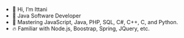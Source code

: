 - 👋 Hi, I’m Ittani
- 👀 Java Software Developer
- 🌱 Mastering JavaScript, Java, PHP, SQL, C#, C++, C, and Python.
- 🔥 Familiar with Node.js, Boostrap, Spring, JQuery, etc.
